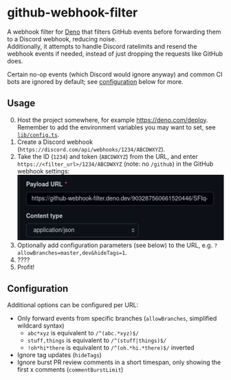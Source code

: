 # github-webhook-filter

A webhook filter for [Deno](https://deno.land/) that filters GitHub events before forwarding them to
a Discord webhook, reducing noise.\
Additionally, it attempts to handle Discord ratelimits and resend the webhook events if needed,
instead of just dropping the requests like GitHub does.

Certain no-op events (which Discord would ignore anyway) and common CI bots are ignored by default;
see [configuration](#configuration) below for more.

## Usage

0. Host the project somewhere, for example https://deno.com/deploy. Remember to add the environment
   variables you may want to set, see [`lib/config.ts`](./lib/config.ts).
1. Create a Discord webhook (`https://discord.com/api/webhooks/1234/ABCDWXYZ`).
2. Take the ID (`1234`) and token (`ABCDWXYZ`) from the URL, and enter
   `https://<filter_url>/1234/ABCDWXYZ` (note: no `/github`) in the GitHub webhook settings:
   \
   ![settings](./.github/assets/github-settings.png)
3. Optionally add configuration parameters (see below) to the URL, e.g.
   `?allowBranches=master,dev&hideTags=1`.
4. ????
5. Profit!

## Configuration

Additional options can be configured per URL:

- Only forward events from specific branches (`allowBranches`, simplified wildcard syntax)
  - `abc*xyz` is equivalent to `/^(abc.*xyz)$/`
  - `stuff,things` is equivalent to `/^(stuff|things)$/`
  - `!oh*hi*there` is equivalent to `/^(oh.*hi.*there)$/` inverted
- Ignore tag updates (`hideTags`)
- Ignore burst PR review comments in a short timespan, only showing the first x comments
  (`commentBurstLimit`)
